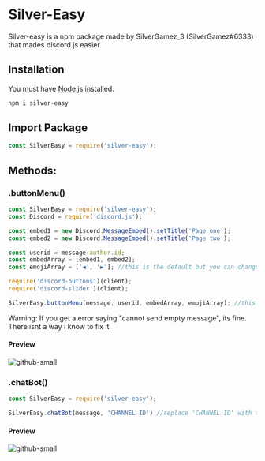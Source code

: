 
# Silver-Easy

Silver-easy is a npm package made by SilverGamez_3 (SilverGamez#6333) that mades discord.js easier.

## Installation

You must have [Node.js](https://nodejs.org/en/) installed.

```bash
npm i silver-easy
```

## Import Package

```js
const SilverEasy = require('silver-easy');
```

## Methods:

### .buttonMenu()

```js
const SilverEasy = require('silver-easy');
const Discord = require('discord.js');

const embed1 = new Discord.MessageEmbed().setTitle('Page one');
const embed2 = new Discord.MessageEmbed().setTitle('Page two');

const userid = message.author.id;
const embedArray = [embed1, embed2];
const emojiArray = ['◀️', '▶️']; //this is the default but you can change it

require('discord-buttons')(client);
require('discord-slider')(client);

SilverEasy.buttonMenu(message, userid, embedArray, emojiArray); //this will create the message with buttons.
```
Warning: If you get a error saying "cannot send empty message", its fine. There isnt a way i know to fix it.
#### Preview
![github-small](https://cdn.discordapp.com/attachments/860380499792494632/860380523084120104/buttonmenu.png)

### .chatBot()

```js
const SilverEasy = require('silver-easy');

SilverEasy.chatBot(message, 'CHANNEL ID') //replace 'CHANNEL ID' with the channels id you want your chatbot to be responding in
```
#### Preview
![github-small](https://cdn.discordapp.com/attachments/860380499792494632/860381102140031016/unknown.png)